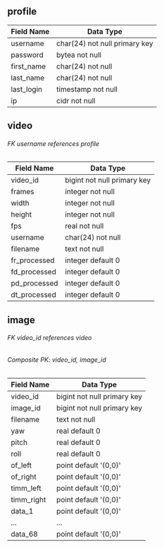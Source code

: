 ## profile
| Field Name   | Data Type                     |
|--------------|-------------------------------|
| username     | char(24) not null primary key |
| password     | bytea not null                |
| first_name   | char(24) not null             |
| last_name    | char(24) not null             |
| last_login   | timestamp not null            |
| ip           | cidr not null                 |

## video 
###### FK username references profile
| Field Name   | Data Type                  |
|--------------|----------------------------|
| video_id     | bigint not null primary key|
| frames       | integer not null           |
| width        | integer not null           |
| height       | integer not null           |
| fps          | real not null              |
| username     | char(24) not null          |
| filename     | text not null              |
| fr_processed | integer default 0          |
| fd_processed | integer default 0          |
| pd_processed | integer default 0          |
| dt_processed | integer default 0          |

## image
###### FK video_id references video
###### Composite PK: video_id, image_id
| Field Name | Data Type                   |
|------------|-----------------------------|
| video_id   | bigint not null primary key |
| image_id   | bigint not null primary key |
| filename   | text not null               |
| yaw        | real default 0              |
| pitch      | real default 0              |
| roll       | real default 0              |
| of_left    | point default '(0,0)'       |
| of_right   | point default '(0,0)'       |
| timm_left  | point default '(0,0)'       |
| timm_right | point default '(0,0)'       |
| data_1     | point default '(0,0)'       |
| ...        | ...                         |
| data_68    | point default '(0,0)'       |
